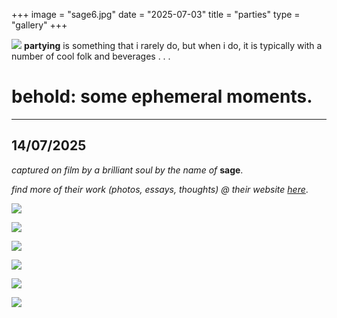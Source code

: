 +++
image = "sage6.jpg"
date = "2025-07-03"
title = "parties"
type = "gallery"
+++

![](/sage6.jpg)
**partying** is something that i rarely do, but when i do, it is typically with a number of cool folk and beverages . . .

# behold: some ephemeral moments.

---
## 14/07/2025

*captured on film by a brilliant soul by the name of* **sage**.

*find more of their work (photos, essays, thoughts) @ their website [here](https://neuromantics.neocities.org/)*.

![](/photos/parties/sage1.jpg)

![](/photos/parties/sage2.jpg)

![](/photos/parties/sage7.jpg)

![](/photos/parties/sage5.jpg)

![](/photos/parties/sage4.jpg)

![](/photos/parties/sage3.jpg)


